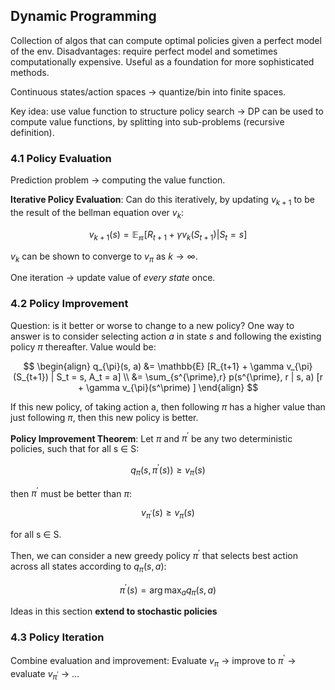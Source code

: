 ## Dynamic Programming

Collection of algos that can compute optimal policies given a perfect model of the env. Disadvantages: require perfect model and sometimes computationally expensive.
Useful as a foundation for more sophisticated methods.

Continuous states/action spaces -> quantize/bin into finite spaces.

Key idea: use value function to structure policy search -> DP can be used to compute value functions, by splitting into sub-problems (recursive definition).

### 4.1 Policy Evaluation
Prediction problem -> computing the value function.

**Iterative Policy Evaluation**:
Can do this iteratively, by updating $v_{k+1}$ to be the result of the bellman equation over $v_k$:

$$ v_{k+1}(s) = \mathbb{E_\pi} [R_{t+1} + \gamma v_k(S_{t+1}) | S_t = s] $$

$v_k$ can be shown to converge to $v_\pi$ as $k \rightarrow \infty$.

One iteration -> update value of _every state_ once.

### 4.2 Policy Improvement

Question: is it better or worse to change to a new policy? One way to answer is to consider selecting action $a$ in state $s$ and following the existing policy $\pi$ thereafter. Value would be:

$$ 
\begin{align} 
q_{\pi}(s, a) &= \mathbb{E} [R_{t+1} + \gamma v_{\pi}(S_{t+1}) | S_t = s, A_t = a] \\
&= \sum_{s^{\prime},r} p(s^{\prime}, r | s, a) [r + \gamma v_{\pi}(s^\prime) ]
\end{align}
$$

If this new policy, of taking action a, then following $\pi$ has a higher value than just following $\pi$, then this new policy is better.

**Policy Improvement Theorem**:
Let $\pi$ and $\pi^{\prime}$ be any two deterministic policies, such that for all s $\in$ S:

$$ q_\pi(s, \pi^{\prime}(s)) \ge v_\pi(s) $$

then $\pi^{\prime}$ must be better than $\pi$:

$$ v_{\pi^\prime}(s) \ge v_\pi(s) $$

for all s $\in$ S.

Then, we can consider a new greedy policy $\pi^\prime$ that selects best action across all states according to $q_\pi(s,a)$:

$$ \pi^\prime(s) = \arg \max_a q_\pi(s,a) $$

Ideas in this section **extend to stochastic policies**

### 4.3 Policy Iteration

Combine evaluation and improvement: Evaluate $v_\pi$ -> improve to $\pi^\prime$ -> evaluate $v_{\pi^{\prime}}$ -> ...



